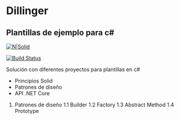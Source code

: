 # Dillinger
## Plantillas de ejemplo para c#

[![N|Solid](https://cldup.com/dTxpPi9lDf.thumb.png)](https://nodesource.com/products/nsolid)

[![Build Status](https://travis-ci.org/joemccann/dillinger.svg?branch=master)](https://travis-ci.org/joemccann/dillinger)

Solución con diferentes proyectos para plantillas en c#


- Principios Solid
- Patrones de diseño
- API .NET Core




1. Patrones de diseño
1.1 Builder
1.2 Factory
1.3 Abstract Method
1.4 Prototype
